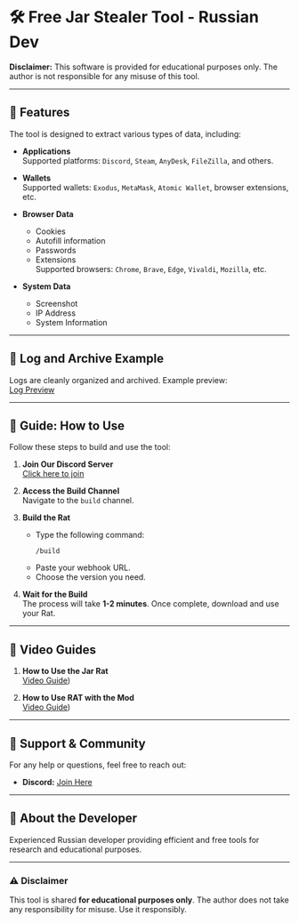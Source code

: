 # 🛠️ Free Jar Stealer Tool - Russian Dev

**Disclaimer:** This software is provided for educational purposes only. The author is not responsible for any misuse of this tool.

---

## 📌 Features

The tool is designed to extract various types of data, including:

- **Applications**  
   Supported platforms: `Discord`, `Steam`, `AnyDesk`, `FileZilla`, and others.

- **Wallets**  
   Supported wallets: `Exodus`, `MetaMask`, `Atomic Wallet`, browser extensions, etc.

- **Browser Data**  
   - Cookies  
   - Autofill information  
   - Passwords  
   - Extensions  
   Supported browsers: `Chrome`, `Brave`, `Edge`, `Vivaldi`, `Mozilla`, etc.

- **System Data**  
   - Screenshot  
   - IP Address  
   - System Information  

---

## 📂 Log and Archive Example  

Logs are cleanly organized and archived. Example preview:  
[Log Preview](https://postimg.cc/gallery/mhPWMQH)

---

## 📖 Guide: How to Use

Follow these steps to build and use the tool:

1. **Join Our Discord Server**  
   [Click here to join](https://discord.gg/PvzE7v5VHR)

2. **Access the Build Channel**  
   Navigate to the `build` channel.

3. **Build the Rat**  
   - Type the following command:  
     ```
     /build
     ```
   - Paste your webhook URL.  
   - Choose the version you need.

4. **Wait for the Build**  
   The process will take **1-2 minutes**. Once complete, download and use your Rat.

---

## 🎥 Video Guides  

1. **How to Use the Jar Rat**  
   [Video Guide]([https://www.youtube.com/watch?v=07nKmbf3GCs&t=2s))

2. **How to Use RAT with the Mod**  
   [Video Guide]([https://www.youtube.com/watch?v=W5-xVeK3ao4&t=2s))

---

## 💬 Support & Community 

For any help or questions, feel free to reach out:  

- **Discord:** [Join Here](https://discord.gg/PvzE7v5VHR)  

---

## 🚀 About the Developer  

Experienced Russian developer providing efficient and free tools for research and educational purposes.

---

### ⚠️ Disclaimer  

This tool is shared **for educational purposes only**. The author does not take any responsibility for misuse. Use it responsibly.
